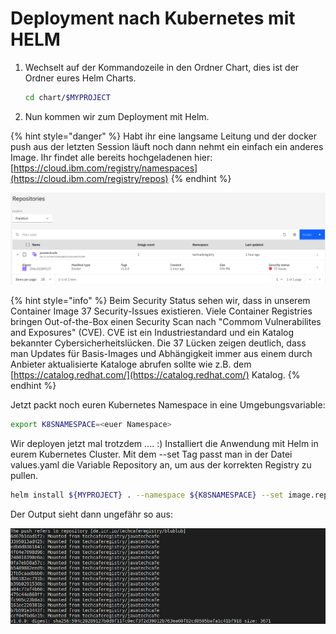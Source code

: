 # Deployment nach Kubernetes mit HELM



1. Wechselt auf der Kommandozeile in den Ordner Chart, dies ist der Ordner eures Helm Charts.

   ```bash
   cd chart/$MYPROJECT
   ```

2. Nun kommen wir zum Deployment mit Helm.

{% hint style="danger" %}
Habt ihr eine langsame Leitung und der docker push aus der letzten Session läuft noch dann nehmt ein einfach ein anderes Image. Ihr findet alle bereits hochgeladenen hier: [https://cloud.ibm.com/registry/namespaces](https://cloud.ibm.com/registry/repos)
{% endhint %}

![](../../../.gitbook/assets/image%20%2893%29.png)

{% hint style="info" %}
Beim Security Status sehen wir, dass in unserem Container Image 37 Security-Issues existieren. Viele Container Registries bringen Out-of-the-Box einen Security Scan nach "Commom Vulnerabilites and Exposures" \(CVE\). CVE ist ein Industriestandard und ein Katalog bekannter Cybersicherheitslücken. Die 37 Lücken zeigen deutlich, dass man Updates für Basis-Images und Abhängigkeit immer aus einem durch Anbieter aktualisierte Kataloge abrufen sollte wie z.B. dem [https://catalog.redhat.com/](https://catalog.redhat.com/) Katalog.
{% endhint %}

Jetzt packt noch euren Kubernetes Namespace in eine Umgebungsvariable:

```bash
export K8SNAMESPACE=<euer Namespace>
```

Wir deployen jetzt mal trotzdem .... :\) Installiert die Anwendung mit Helm in eurem Kubernetes Cluster. Mit dem --set Tag passt man in der Datei values.yaml die Variable Repository an, um aus der korrekten Registry zu pullen.

```bash
helm install ${MYPROJECT} . --namespace ${K8SNAMESPACE} --set image.repository=${MYREGISTRY}/${MYNAMESPACE}/${MYPROJECT}
```

Der Output sieht dann ungefähr so aus:

![](../../../.gitbook/assets/image%20%28106%29.png)

